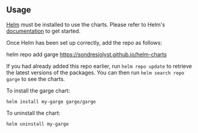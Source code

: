 ## Usage

[Helm](https://helm.sh) must be installed to use the charts.  Please refer to
Helm's [documentation](https://helm.sh/docs) to get started.

Once Helm has been set up correctly, add the repo as follows:

  helm repo add garge https://sondresjolyst.github.io/helm-charts

If you had already added this repo earlier, run `helm repo update` to retrieve
the latest versions of the packages.  You can then run `helm search repo
garge` to see the charts.

To install the garge chart:

    helm install my-garge garge/garge

To uninstall the chart:

    helm uninstall my-garge